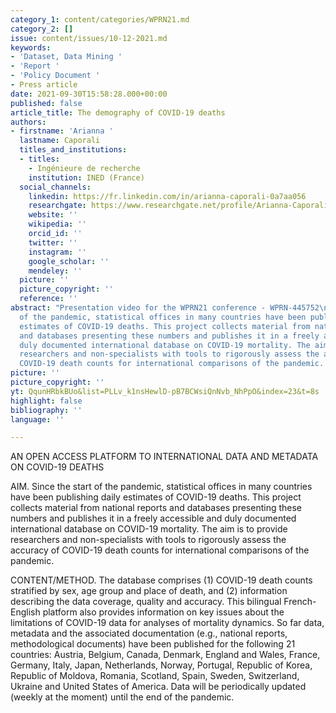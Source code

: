```yaml
---
category_1: content/categories/WPRN21.md
category_2: []
issue: content/issues/10-12-2021.md
keywords:
- 'Dataset, Data Mining '
- 'Report '
- 'Policy Document '
- Press article
date: 2021-09-30T15:58:28.000+00:00
published: false
article_title: The demography of COVID-19 deaths
authors:
- firstname: 'Arianna '
  lastname: Caporali
  titles_and_institutions:
  - titles:
    - Ingénieure de recherche
    institution: INED (France)
  social_channels:
    linkedin: https://fr.linkedin.com/in/arianna-caporali-0a7aa056
    researchgate: https://www.researchgate.net/profile/Arianna-Caporali
    website: ''
    wikipedia: ''
    orcid_id: ''
    twitter: ''
    instagram: ''
    google_scholar: ''
    mendeley: ''
  picture: ''
  picture_copyright: ''
  reference: ''
abstract: "Presentation video for the WPRN21 conference - WPRN-445752\nSince the start
  of the pandemic, statistical offices in many countries have been publishing daily
  estimates of COVID-19 deaths. This project collects material from national reports
  and databases presenting these numbers and publishes it in a freely accessible and
  duly documented international database on COVID-19 mortality. The aim is to provide
  researchers and non-specialists with tools to rigorously assess the accuracy of
  COVID-19 death counts for international comparisons of the pandemic. \n"
picture: ''
picture_copyright: ''
yt: QqunHRbkBUo&list=PLLv_k1nsHewlD-pB7BCWsiQnNvb_NhPpO&index=23&t=8s
highlight: false
bibliography: ''
language: ''

---
```

AN OPEN ACCESS PLATFORM TO INTERNATIONAL DATA AND METADATA ON COVID-19 DEATHS 

AIM. Since the start of the pandemic, statistical offices in many countries have been publishing daily estimates of COVID-19 deaths. This project collects material from national reports and databases presenting these numbers and publishes it in a freely accessible and duly documented international database on COVID-19 mortality. The aim is to provide researchers and non-specialists with tools to rigorously assess the accuracy of COVID-19 death counts for international comparisons of the pandemic. 

CONTENT/METHOD. The database comprises (1) COVID-19 death counts stratified by sex, age group and place of death, and (2) information describing the data coverage, quality and accuracy. This bilingual French-English platform also provides information on key issues about the limitations of COVID-19 data for analyses of mortality dynamics. So far data, metadata and the associated documentation (e.g., national reports, methodological documents) have been published for the following 21 countries: Austria, Belgium, Canada, Denmark, England and Wales, France, Germany, Italy, Japan, Netherlands, Norway, Portugal, Republic of Korea, Republic of Moldova, Romania, Scotland, Spain, Sweden, Switzerland, Ukraine and United States of America. Data will be periodically updated (weekly at the moment) until the end of the pandemic.

<Youtube yt="QqunHRbkBUo&list=PLLv_k1nsHewlD-pB7BCWsiQnNvb_NhPpO&index=23&t=8s" caption ="WPRN-445752 Project The Demography of Covid-19 Deaths Database"></Youtube>